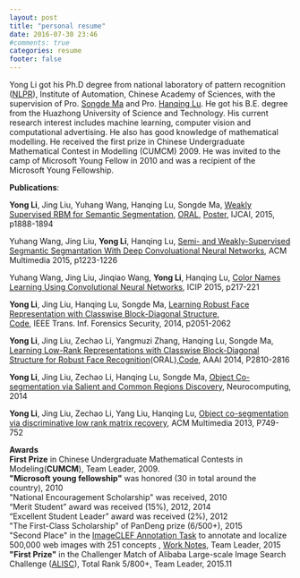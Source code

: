 ```yaml
---
layout: post
title: "personal resume"
date: 2016-07-30 23:46
#comments: true
categories: resume
footer: false 
---
```

Yong Li got his Ph.D degree from national laboratory of pattern recognition ([NLPR](http://www.nlpr.ia.ac.cn/)), Institute of Automation, Chinese Academy of Sciences, with the supervision of Pro. [Songde Ma](http://sourcedb.ia.cas.cn/en/iaexpert/200910/t20091012_2542915.html) and Pro. [Hanqing Lu](http://www.nlpr.ia.ac.cn/iva/People_detail_luhanqing.html).  He got his B.E. degree from the Huazhong University of Science and Technology. His current research interest includes machine learning, computer vision and computational advertising.  He also has good knowledge of mathematical modelling. He received the first prize in Chinese Undergraduate Mathematical Contest in Modelling (CUMCM) 2009. He was invited to the camp of Microsoft Young Fellow in 2010 and was a recipient of the Microsoft Young Fellowship.

**Publications**:  


**Yong Li**, Jing Liu, Yuhang Wang, Hanqing Lu, Songde Ma, [Weakly Supervised RBM for Semantic Segmentation](http://ijcai.org/papers15/Abstracts/IJCAI15-268.html), [ORAL](https://github.com/liyong3forever/liyong3forever.github.com/blob/master/WRBM-ORAL.pdf), [Poster](https://github.com/liyong3forever/liyong3forever.github.com/blob/master/WRBM-POSTER.pdf), IJCAI, 2015, p1888-1894 

Yuhang Wang, Jing Liu, **Yong Li**, Hanqing Lu, [Semi- and Weakly-Supervised Segmantic Segmantation With Deep Convoluational Neural Networks](http://dl.acm.org/citation.cfm?id=2806322),  ACM Multimedia 2015, p1223-1226

Yuhang Wang, Jing Liu, Jinqiao Wang, **Yong Li**, Hanqing Lu, [Color Names Learning Using Convolutional Neural Networks](http://ieeexplore.ieee.org/xpl/articleDetails.jsp?arnumber=7350791&newsearch=true&queryText=Color%20Names%20Learning%20Using%20Convolutional%20Neural%20Networks),  ICIP 2015, p217-221

**Yong Li**, Jing Liu, Hanqing Lu, Songde Ma, [Learning Robust Face Representation with Classwise Block-Diagonal Structure](http://ieeexplore.ieee.org/xpl/abstractKeywords.jsp?reload=true&arnumber=6918458&sortType%3Dasc_p_Sequence%26filter%3DAND(p_Publication_Number%3A10206)%26pageNumber%3D2%26rowsPerPage%3D75),  
[Code](https://github.com/liyong3forever/RCBD), IEEE Trans. Inf. Forensics Security, 2014, p2051-2062  

**Yong Li**, Jing Liu, Zechao Li, Yangmuzi Zhang, Hanqing Lu, Songde Ma, [Learning Low-Rank Representations with Classwise Block-Diagonal Structure for Robust Face Recognition](http://www.aaai.org/ocs/index.php/AAAI/AAAI14/paper/view/8200/8634)(ORAL),[Code](https://github.com/liyong3forever/CBDS/tree/master), AAAI 2014, P2810-2816  

**Yong Li**, Jing Liu, Zechao Li, Hanqing Lu, Songde Ma, [Object  Co-segmentation via Salient and Common Regions Discovery](http://www.sciencedirect.com/science/article/pii/S0925231215006116), Neurocomputing, 2014  

**Yong Li**, Jing Liu, Zechao Li, Yang Liu, Hanqing Lu, 
[Object co-segmentation via discriminative low rank matrix recovery](http://dl.acm.org/citation.cfm?id=2502195), ACM Multimedia 2013, P749-752


**Awards**  
**First Prize** in Chinese Undergraduate Mathematical Contests in Modeling(**CUMCM**), Team Leader, 2009.  
**"Microsoft young fellowship"** was honored (30 in total around the country), 2010  
"National Encouragement Scholarship" was received, 2010  
“Merit Student” award was received (15%), 2012, 2014  
“Excellent Student Leader” award was received (2%), 2012  
 "The First-Class Scholarship" of PanDeng prize (6/500+), 2015   
 "Second Place" in the [ImageCLEF Annotation Task](http://imageclef.org/2015/annotation) to annotate and localize 500,000 web images with 251 concepts
, [Work Notes](https://github.com/liyong3forever/liyong3forever.github.com/blob/source/source/iva_nlpr.pdf), Team Leader, 2015  
**"First Prize"** in the Challenger Match of Alibaba Large-scale Image Search Challenge ([ALISC](http://alisc.aliyun.com/final)), Total Rank 5/800+, Team Leader, 2015.11

